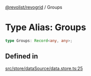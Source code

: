 [@revolist/revogrid](README.md) / Groups

# Type Alias: Groups

```ts
type Groups: Record<any, any>;
```

## Defined in

[src/store/dataSource/data.store.ts:25](https://github.com/revolist/revogrid/blob/bdb9e42430f63c1d6612c6ca28338cbed0c26a6c/src/store/dataSource/data.store.ts#L25)
